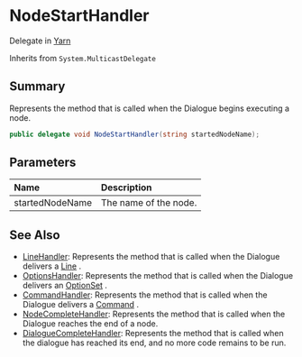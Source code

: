 # NodeStartHandler

Delegate in [Yarn](/api/csharp/yarn.md)

Inherits from `System.MulticastDelegate`

## Summary


Represents the method that is called when the Dialogue begins
executing a node.


```csharp
public delegate void NodeStartHandler(string startedNodeName);
```

## Parameters

|Name|Description|
|:---|:---|
|startedNodeName|The name of the node.|

## See Also

* [LineHandler](/api/csharp/yarn.linehandler.md): Represents the method that is called when the Dialogue delivers a <a href="yarn.line.md">Line</a> .
* [OptionsHandler](/api/csharp/yarn.optionshandler.md): Represents the method that is called when the Dialogue delivers an <a href="yarn.optionset.md">OptionSet</a> .
* [CommandHandler](/api/csharp/yarn.commandhandler.md): Represents the method that is called when the Dialogue delivers a <a href="yarn.command.md">Command</a> .
* [NodeCompleteHandler](/api/csharp/yarn.nodecompletehandler.md): Represents the method that is called when the Dialogue reaches the end of a node.
* [DialogueCompleteHandler](/api/csharp/yarn.dialoguecompletehandler.md): Represents the method that is called when the dialogue has reached its end, and no more code remains to be run.

